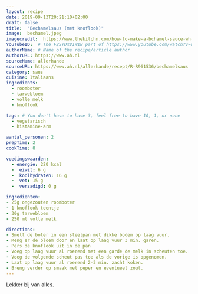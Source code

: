 ```yaml
---
layout: recipe
date: 2019-09-13T20:21:10+02:00
draft: false
title:  "Bechamelsaus (met knoflook)"
image:  bechamel.jpeg
imagecredit:  https://www.thekitchn.com/how-to-make-a-bchamel-sauce-wh-132035
YouTubeID:  # The F2SYDXV1W1w part of https://www.youtube.com/watch?v=F2SYDXV1W1w
authorName: # Name of the recipe/article author
authorURL: https://www.ah.nl
sourceName: allerhande
sourceURL: https://www.ah.nl/allerhande/recept/R-R961536/bechamelsaus
category: saus
cuisine: Italiaans
ingredients:
  - roomboter
  - tarwebloem
  - volle melk
  - knoflook

tags: # You don't have to have 3, feel free to have 10, 1, or none
  - vegetarisch
  - histamine-arm

aantal_personen: 2
prepTime: 2
cookTime: 8

voedingswaarden:
  - energie: 220 kcal
  -  eiwit: 6 g
  -  koolhydraten: 16 g
  -  vet: 15 g
  -  verzadigd: 0 g

ingredienten:
- 25g ongezouten roomboter
- 1 knoflook teentje
- 30g tarwebloem
- 250 ml volle melk

directions:
- Smelt de boter in een steelpan met dikke bodem op laag vuur.
- Meng er de bloem door en laat op laag vuur 3 min. garen.
- Pers de knoflook uit in de pan
- Voeg op laag vuur al roerend met een garde de melk in scheuten toe.
- Voeg de volgende scheut pas toe als de vorige is opgenomen.
- Laat op laag vuur al roerend 2-3 min. zacht koken.
- Breng verder op smaak met peper en eventueel zout.
---
```


Lekker bij van alles.
